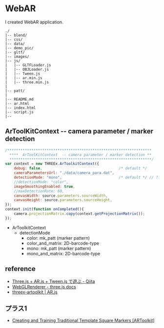 # WebAR
I created WebAR application.

```
./
|-- blend/
|-- css/
|-- data/
|-- demo_pic/
|-- gltf/
|-- images/
|-- js/
|   |-- GLTFLoader.js
|   |-- OBJLoader.js
|   |-- Tween.js
|   |-- ar.min.js
|   |-- three.min.js
|
|-- patt/
|
|-- README.md
|-- ar.html
|-- index.html
|-- script.js
|-- 
```


## ArToolKitContext  -- camera parameter / marker detection

```js:script.js
/******************************************************************
  ****  ArToolKitContext  -- camera parameter / marker detection **
  *****************************************************************/
var context = new THREEx.ArToolkitContext({
    debug: false,                                   /* default */
    cameraParametersUrl: "./data/camera_para.dat",
    detectionMode: "mono",                          /* default */ // ???
    //detectionMode: "color",
    imageSmoothingEnabled: true,
    //maxDetectionRate: 60,
    canvasWidth: source.parameters.sourceWidth,
    canvasHeight: source.parameters.sourceHeight,
});
context.init(function onCompleted(){
    camera.projectionMatrix.copy(context.getProjectionMatrix());
});
```

- ArToolkitContext
    - detectionMode
        - color: mk_patt (marker pattern)
        - color_and_matrix: 2D-barcode-type
        - mono: mk_patt (marker pattern)
        - mono_and_matrix: 2D-barcode-type


## reference
- <a href="https://qiita.com/mkoku/items/48b39e2750bceb72fbf6">Three.js + AR.js + Tween.js で遊ぶ - Qiita</a>
- <a href="https://threejs.org/docs/#api/renderers/WebGLRenderer">WebGLRenderer - three.js docs</a>
- <a href="https://jeromeetienne.github.io/AR.js/three.js/">threex-artoolkit | AR.js</a>

## プラス1
- <a href="https://artoolkit.org/documentation/doku.php?id=3_Marker_Training:marker_training">Creating and Training Traditional Template Square Markers [ARToolkit]</a>
